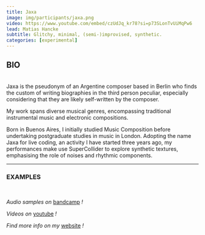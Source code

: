 ```yaml
---
title: Jaxa
image: img/participants/jaxa.png
video: https://www.youtube.com/embed/czUdJq_kr78?si=p73SLonTvUiMqPw6
lead: Matias Hancke
subtitle: Glitchy, minimal, (semi-)improvised, synthetic.
categories: [experimental]
---
```


## BIO
<br>
Jaxa is the pseudonym of an Argentine composer based in Berlin who finds the
custom of writing biographies in the third person peculiar, especially
considering that they are likely self-written by the composer.

My work spans diverse musical genres, encompassing traditional instrumental
music and electronic compositions.

Born in Buenos Aires, I initially studied Music Composition before undertaking
postgraduate studies in music in London. Adopting the name Jaxa for live coding,
an activity I have started three years ago, my performances make use
SuperCollider to explore synthetic textures, emphasising the role of
noises and rhythmic components.

---

### EXAMPLES

<br>

*Audio samples on* <a href="https://jaxasound.bandcamp.com/album/the-winter-sessions" target="_blank">bandcamp</a> *!*

*Videos on* <a href="https://www.youtube.com/@JaxaSounds" target="_blank">youtube</a> *!*

*Find more info on my* <a href="https://matiashancke.com/" target="_blank">website</a> *!*
